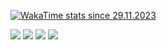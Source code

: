 
[![WakaTime stats since 29.11.2023](https://github-readme-stats-vercel-fork-24is.vercel.app/api/wakatime?username=RomanRudin&langs_count=10&theme=default&layout=compact&)]()

<!-- GitHubStats from https://github.com/anuraghazra/github-readme-stats?tab=readme-ov-file#wakatime-stats-card -->
![](https://github-readme-stats-vercel-fork-24is.vercel.app/api/cards/repos-per-language?username=RomanRudin&theme=transparent)
![](https://github-readme-stats-vercel-fork-24is.vercel.app/api/cards/stats?username=RomanRudin&theme=transparent)
![](https://github-readme-stats-vercel-fork-24is.vercel.app/api/cards/most-commit-language?username=RomanRudin&theme=transparent)
![](https://github-readme-stats-vercel-fork-24is.vercel.app/api/cards/productive-time?username=RomanRudin&theme=transparent)

<!-- Badges with contacts, that will have links to my social accounts -->
<div id="Badges" align=center><!--
  <a href="">
    <img src="https://img.shields.io/badge/Telegram-blue?style=for-the-badge&logo=Telegram&logoColor=white"/>
  </a>
  <a href="">
    <img src="https://img.shields.io/badge/VK-darkblue?style=for-the-badge&logo=VK&logoColor=white"/>
  </a>
  <a href="">
    <img src="https://img.shields.io/badge/Gmail-red?style=for-the-badge&logo=gmail&logoColor=white"/>
  </a>-->
  <!--<a href="">
    <img src="https://img.shields.io/badge/Resume-green?style=for-the-badge&logo=Book&logoColor=white"/>
  </a>-->
</div>

<!-- Div with technologies I know -->
<!--
<div id="Technologies" align=center>
  <img src="https://github.com/devicons/devicon/blob/master/icons/html5/html5-original.svg" title="HTML5" alt="HTML" width="40" height="40"/>&nbsp;
  <img src="https://github.com/devicons/devicon/blob/master/icons/css3/css3-plain.svg"  title="CSS3" alt="CSS" width="40" height="40"/>&nbsp;
  <img src="https://github.com/devicons/devicon/blob/master/icons/sass/sass-original.svg"  title="SASS" alt="Sass" width="40" height="40"/>&nbsp;
  <img src="https://github.com/devicons/devicon/blob/master/icons/bootstrap/bootstrap-original.svg"  title="Bootstrap" alt="Bootstrap" width="40" height="40"/>&nbsp;
  <img src="https://github.com/devicons/devicon/blob/master/icons/javascript/javascript-original.svg" title="JavaScript" alt="JavaScript" width="40" height="40"/>&nbsp;
  <img src="https://github.com/devicons/devicon/blob/master/icons/git/git-original.svg" title="Git" alt="Git" width="40" height="40"/>
  <img src="https://github.com/devicons/devicon/blob/master/icons/vuejs/vuejs-original.svg" title="Vue.js" alt="Vue" width="40" height="40"/>
</div>
-->

<!--
**RomanRudin/RomanRudin** is a ✨ _special_ ✨ repository because its `README.md` (this file) appears on your GitHub profile.
Here are some ideas to get you started:
- 🔭 I’m currently working on ...
- 🌱 I’m currently learning ...
- 👯 I’m looking to collaborate on ...
- 🤔 I’m looking for help with ...
- 💬 Ask me about ...
- 📫 How to reach me: ...
- 😄 Pronouns: ...
- ⚡ Fun fact: ...
-->
